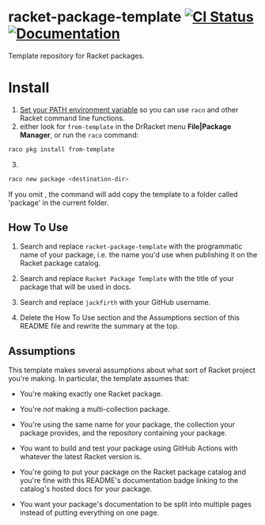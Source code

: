 # racket-package-template [![CI Status][ci-status-badge]][ci-status] [![Documentation][docs-badge]][docs]

Template repository for Racket packages.

# Install

1. [Set your PATH environment variable](https://github.com/racket/racket/wiki/Set-your-PATH-environment-variable) 
so you can use `raco` and other Racket command line functions.
2. either look for `from-template` in the DrRacket menu **File|Package Manager**, or run the `raco` command:
```bash
raco pkg install from-template
```
3. 
```bash
raco new package <destination-dir>
```
If you omit <destination-dir>, the command will add copy the template to a folder called 'package' in the current folder.
  
## How To Use

1. Search and replace `racket-package-template` with the programmatic name of
your package, i.e. the name you'd use when publishing it on the Racket package
catalog.

2. Search and replace `Racket Package Template` with the title of your package
that will be used in docs.

3. Search and replace `jackfirth` with your GitHub username.

4. Delete the How To Use section and the Assumptions section of this README file
and rewrite the summary at the top.

## Assumptions

This template makes several assumptions about what sort of Racket project you're
making. In particular, the template assumes that:

- You're making exactly one Racket package.

- You're *not* making a multi-collection package.

- You're using the same name for your package, the collection your package
provides, and the repository containing your package.

- You want to build and test your package using GitHub Actions with whatever the
latest Racket version is.

- You're going to put your package on the Racket package catalog and you're fine
with this README's documentation badge linking to the catalog's hosted docs for
your package.

- You want your package's documentation to be split into multiple pages instead
of putting everything on one page.

[ci-status]: https://github.com/jackfirth/racket-package-template/actions
[ci-status-badge]: https://github.com/jackfirth/racket-package-template/workflows/CI/badge.svg
[docs]: https://docs.racket-lang.org/racket-package-template/index.html
[docs-badge]: https://img.shields.io/badge/docs-published-blue.svg
